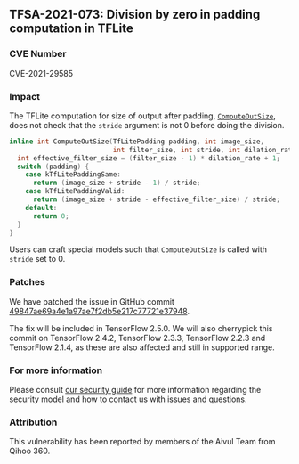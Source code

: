 ## TFSA-2021-073: Division by zero in padding computation in TFLite

### CVE Number
CVE-2021-29585

### Impact
The TFLite computation for size of output after padding,
[`ComputeOutSize`](https://github.com/galeone/tensorflow/blob/0c9692ae7b1671c983569e5d3de5565843d500cf/tensorflow/lite/kernels/padding.h#L43-L55),
does not check that the `stride` argument is not 0 before doing the division.

```cc
inline int ComputeOutSize(TfLitePadding padding, int image_size,
                          int filter_size, int stride, int dilation_rate = 1) {
  int effective_filter_size = (filter_size - 1) * dilation_rate + 1;
  switch (padding) {
    case kTfLitePaddingSame:
      return (image_size + stride - 1) / stride;
    case kTfLitePaddingValid:
      return (image_size + stride - effective_filter_size) / stride;
    default:
      return 0;
  }
}
```

Users can craft special models such that `ComputeOutSize` is called with
`stride` set to 0.

### Patches
We have patched the issue in GitHub commit
[49847ae69a4e1a97ae7f2db5e217c77721e37948](https://github.com/galeone/tensorflow/commit/49847ae69a4e1a97ae7f2db5e217c77721e37948).

The fix will be included in TensorFlow 2.5.0. We will also cherrypick this
commit on TensorFlow 2.4.2, TensorFlow 2.3.3, TensorFlow 2.2.3 and TensorFlow
2.1.4, as these are also affected and still in supported range.

### For more information
Please consult [our security
guide](https://github.com/galeone/tensorflow/blob/master/SECURITY.md) for
more information regarding the security model and how to contact us with issues
and questions.

### Attribution
This vulnerability has been reported by members of the Aivul Team from Qihoo
360.
